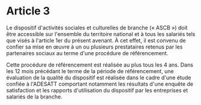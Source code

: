 # Article 3

Le dispositif d'activités sociales et culturelles de branche (« ASCB ») doit être accessible sur l'ensemble du territoire national et à tous les salariés tels que visés à l'article 1er du présent avenant. À cet effet, il est convenu de confier sa mise en œuvre à un ou plusieurs prestataires retenus par les partenaires sociaux au terme d'une procédure de référencement.

Cette procédure de référencement est réalisée au plus tous les 4 ans. Dans les 12 mois précédant le terme de la période de référencement, une évaluation de la qualité du dispositif est réalisée dans le cadre d'une étude confiée à l'ADESATT comportant notamment les résultats d'une enquête de satisfaction et les rapports d'utilisation du dispositif par les entreprises et salariés de la branche.

